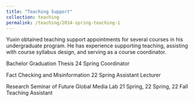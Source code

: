 ```yaml
---
title: "Teaching Support"
collection: teaching
permalink: /teaching/2014-spring-teaching-1
---
```


Yuxin obtained teaching support appointments for several courses in his undergraduate program. He has experience supporting teaching, assisting with course syllabus design, and serving as a course coordinator.

Bachelor Graduation Thesis
24 Spring                        Coordinator

Fact Checking and Misinformation
22 Spring                        Assistant Lecturer

Research Seminar of Future Global Media Lab
21 Spring, 22 Spring, 22 Fall    Teaching Assistant


